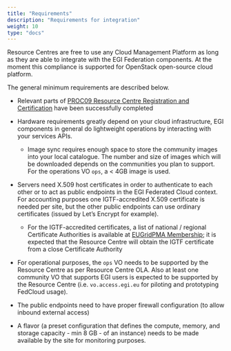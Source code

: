 ```yaml
---
title: "Requirements"
description: "Requirements for integration"
weight: 10
type: "docs"
---
```


Resource Centres are free to use any Cloud Management Platform as long as they
are able to integrate with the EGI Federation components. At the moment this
compliance is supported for OpenStack open-source cloud platform.

The general minimum requirements are described below.

- Relevant parts of
  [PROC09 Resource Centre Registration and Certification](https://confluence.egi.eu/display/EGIPP/PROC09+Resource+Centre+Registration+and+Certification)
  have been successfully completed

- Hardware requirements greatly depend on your cloud infrastructure, EGI
  components in general do lightweight operations by interacting with your
  services APIs.

  - Image sync requires enough space to store the community images into your
    local catalogue. The number and size of images which will be downloaded
    depends on the communities you plan to support. For the operations VO `ops`,
    a < 4GB image is used.

- Servers need X.509 host certificates in order to authenticate to each other or
  to act as public endpoints in the EGI Federated Cloud context. For accounting
  purposes one IGTF-accredited X.509 certificate is needed per site, but the
  other public endpoints can use ordinary certificates (issued by Let’s Encrypt
  for example).

  - For the IGTF-accredited certificates, a list of national / regional
    Certificate Authorities is available at
    [EUGridPMA Membership](https://www.eugridpma.org/members/membership); it is
    expected that the Resource Centre will obtain the IGTF certificate from a
    close Certificate Authority

- For operational purposes, the `ops` VO needs to be supported by the Resource
  Centre as per Resource Centre OLA. Also at least one community VO that
  supports EGI users is expected to be supported by the Resource Centre (i.e.
  `vo.access.egi.eu` for piloting and prototyping FedCloud usage).

- The public endpoints need to have proper firewall configuration (to allow
  inbound external access)

- A flavor (a preset configuration that defines the compute, memory, and storage
  capacity - min 8 GB - of an instance) needs to be made available by the site
  for monitoring purposes.
